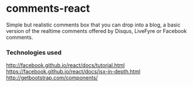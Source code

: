 # comments-react
Simple but realistic comments box that you can drop into a blog, a basic version of the realtime comments offered by Disqus, LiveFyre or Facebook comments.

### Technologies used
http://facebook.github.io/react/docs/tutorial.html <br />
https://facebook.github.io/react/docs/jsx-in-depth.html <br />
http://getbootstrap.com/components/ <br />
